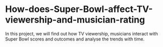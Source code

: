 # How-does-Super-Bowl-affect-TV-viewership-and-musician-rating
In this project, we will find out how TV viewership, musicians interact with Super Bowl scores and outcomes and analyse the trends with time.

